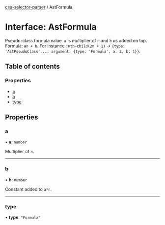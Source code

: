 [css-selector-parser](../README.md) / AstFormula

# Interface: AstFormula

Pseudo-class formula value. `a` is multiplier of `n` and `b` us added on top. Formula: `an + b`.
For instance `:nth-child(2n + 1)` -> `{type: 'AstPseudoClass'..., argument: {type: 'Formula', a: 2, b: 1}}`.

## Table of contents

### Properties

- [a](AstFormula.md#a)
- [b](AstFormula.md#b)
- [type](AstFormula.md#type)

## Properties

### a

• **a**: `number`

Multiplier of `n`.

___

### b

• **b**: `number`

Constant added to `a*n`.

___

### type

• **type**: ``"Formula"``
